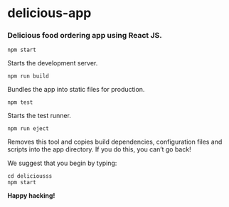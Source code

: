 # delicious-app
<h3>Delicious food ordering app using React JS.</h3>

    npm start
 Starts the development server.

    npm run build
Bundles the app into static files for production.

    npm test
Starts the test runner.

    npm run eject
Removes this tool and copies build dependencies, configuration files
and scripts into the app directory. If you do this, you can’t go back!

We suggest that you begin by typing:

    cd deliciousss
    npm start

<b>Happy hacking!</b>
